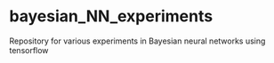 # bayesian_NN_experiments
Repository for various experiments in Bayesian neural networks using tensorflow
